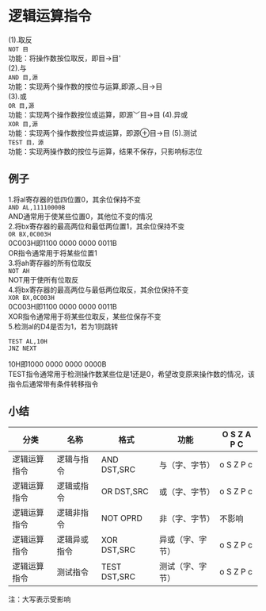 # 逻辑运算指令
(1).取反  
`NOT 目`  
功能：将操作数按位取反，即目->目'  
(2).与  
`AND 目,源`  
功能：实现两个操作数的按位与运算,即源︿目->目  
(3).或  
`OR 目,源`  
功能：实现两个操作数按位或运算，即源﹀目->目
(4).异或  
`XOR 目,源`  
功能：实现两个操作数按位异或运算，即源⊕目->目
(5).测试  
`TEST 目，源`  
功能：实现两操作数的按位与运算，结果不保存，只影响标志位  
## 例子
1.将al寄存器的低四位置0，其余位保持不变  
`AND AL,11110000B`  
AND通常用于使某些位置0，其他位不变的情况  
2.将bx寄存器的最高两位和最低两位置1，其余位保持不变  
`OR BX,0C003H`  
0C003H即1100 0000 0000 0011B  
OR指令通常用于将某些位置1  
3.将ah寄存器的所有位取反  
`NOT AH`  
NOT用于使所有位取反  
4.将bx寄存器的最高两位与最低两位取反，其余位保持不变  
`XOR BX,0C003H`  
0C003H即1100 0000 0000 0011B  
XOR指令通常用于将某些位取反，某些位保存不变  
5.检测al的D4是否为1，若为1则跳转  
```
TEST AL,10H
JNZ NEXT
```
10H即1000 0000 0000 0000B  
TEST指令通常用于检测操作数某些位是1还是0，希望改变原来操作数的情况，该指令后通常带有条件转移指令  
## 小结
| 分类  | 名称  | 格式  | 功能  | O S Z A P C |  
| ----  | ----  | ----  | ----  | ----  |  
| 逻辑运算指令  | 逻辑与指令 | AND DST,SRC | 与（字、字节） | o S Z P c |  
| 逻辑运算指令 | 逻辑或指令 | OR DST,SRC | 或（字、字节） | o S Z P c |  
| 逻辑运算指令 | 逻辑非指令 | NOT OPRD | 非（字、字节） | 不影响 |  
| 逻辑运算指令 | 逻辑异或指令 | XOR DST,SRC | 异或（字、字节） | o S Z P c |  
| 逻辑运算指令 | 测试指令 | TEST DST,SRC | 测试（字、字节） | o S Z P c |  

注：大写表示受影响  
